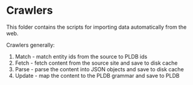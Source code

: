 # Crawlers

This folder contains the scripts for importing data automatically from the web.

Crawlers generally:

1. Match - match entity ids from the source to PLDB ids
2. Fetch - fetch content from the source site and save to disk cache
3. Parse - parse the content into JSON objects and save to disk cache
4. Update - map the content to the PLDB grammar and save to PLDB
